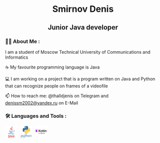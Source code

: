 <div id ="header" align = "center">
    <h1>Smirnov Denis</h1>
    <h2>Junior Java developer</h2>
    <a href=''>
    </a>
</div>

### :man_technologist: About Me :

I am a student of Moscow Technical University of Communications and Informatics

:coffee: My favourite programming language is Java

:computer: I am working on a project that is a program written on Java and Python that can recognize people on frames of a videofile 

:mailbox: How to reach me: @thalldjenis on Telegram and denissm2002@yandex.ru on E-Mail

### :hammer_and_wrench: Languages and Tools :

<div>
  <img src="https://github.com/devicons/devicon/blob/master/icons/java/java-original-wordmark.svg" title="Java" alt="Java" width="40" height="40"/>&nbsp;
  <img src="https://github.com/devicons/devicon/blob/master/icons/python/python-original-wordmark.svg" title="Java" alt="Java" width="40" height="40"/>&nbsp;
  <img src="https://github.com/devicons/devicon/blob/master/icons/kotlin/kotlin-original-wordmark.svg" title="Java" alt="Java" width="40" height="40"/>&nbsp;
</div>

<!--
**denixx-dev/denixx-dev** is a ✨ _special_ ✨ repository because its `README.md` (this file) appears on your GitHub profile.

Here are some ideas to get you started:

- 🔭 I’m currently working on ...
- 🌱 I’m currently learning ...
- 👯 I’m looking to collaborate on ...
- 🤔 I’m looking for help with ...
- 💬 Ask me about ...
- 📫 How to reach me: ...
- 😄 Pronouns: ...
- ⚡ Fun fact: ...
-->
